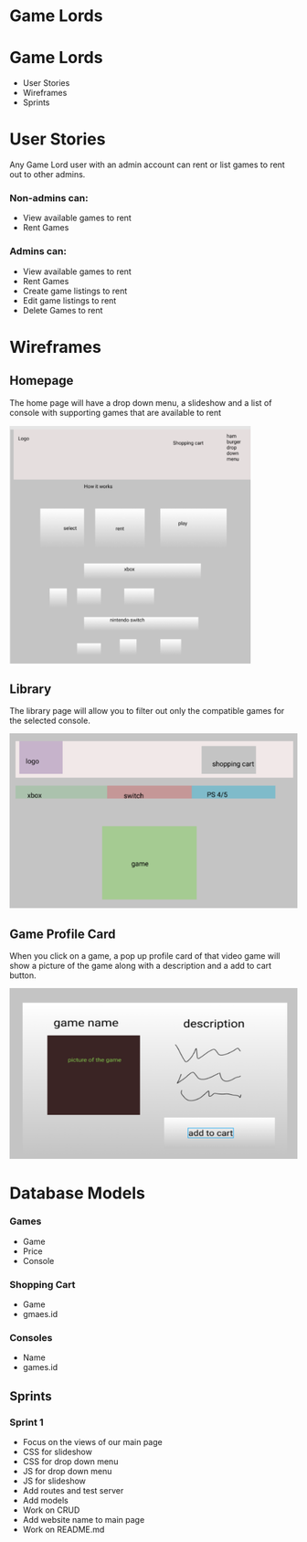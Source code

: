 <h1>Game Lords</h1>
<h1>Game Lords</h1>
    <ul>
        <li>User Stories</li>
        <li>Wireframes</li>
        <li>Sprints</li>
    </ul>


<h1>User Stories</h1>

Any Game Lord user with an admin account can rent or list games to rent out to other admins.

<h3>Non-admins can:</h3>
<ul>
    <li>View available games to rent</li>
    <li>Rent Games</li>
</ul>

<h3>Admins can:</h3>
<ul>
    <li>View available games to rent</li>
    <li>Rent Games</li>
    <li>Create game listings to rent</li>
    <li>Edit game listings to rent</li>
    <li>Delete Games to rent</li>
</ul>


<h1>Wireframes</h1>

<h2>Homepage</h2>
<p>The home page will have a drop down menu, a slideshow and a list of console with supporting games that are available to rent</p>
<img src="./public/images/mainPage.png" alt="homepage">

<h2>Library</h2>
<p>The library page will allow you to filter out only the compatible games for the selected console.</p>
<img src="./public/images/library.png" alt="admin">

<h2>Game Profile Card</h2>
<p>When you click on a game, a pop up profile card of that video game will show a picture of the game along with a description and a add to cart button.</p>
<img src="./public/images/gameCard.png" alt="gameCard">


<h1>Database Models</h1>
<!-- <h3>User</h3>
<ul>
    <li></li>
</ul> -->
<h3>Games</h3>
<ul>
    <li>Game</li>
    <li>Price</li>
    <li>Console</li>
</ul>

<h3>Shopping Cart</h3>
<ul>
    <li>Game</li>
    <li>gmaes.id</li>
</ul>

<h3>Consoles</h3>
<ul>
    <li>Name</li>
    <li>games.id</li>
</ul>


<h2>Sprints</h2>
<h3>Sprint 1</h3>
<ul>
    <li>Focus on the views of our main page</li>
    <li>CSS for slideshow</li>
    <li>CSS for drop down menu</li>
    <li>JS for drop down menu</li>
    <li>JS for slideshow</li>
    <li>Add routes and test server</li>
    <li>Add models</li>
    <li>Work on CRUD</li>
    <li>Add website name to main page</li>
    <li>Work on README.md</li>
</ul>